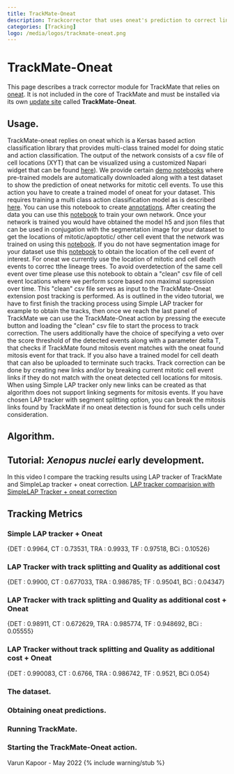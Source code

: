 ```yaml
---
title: TrackMate-Oneat
description: Trackcorrector that uses oneat's prediction to correct lineage trees
categories: [Tracking]
logo: /media/logos/trackmate-oneat.png
---
```


# TrackMate-Oneat

This page describes a track corrector module for TrackMate that relies on [oneat](https://pypi.org/project/oneat/). It is not included in the core of TrackMate and must be installed via its own [update site](/update-sites/following) called **TrackMate-Oneat**.

## Usage.
TrackMate-oneat replies on oneat which is a Kersas based action classification library that provides multi-class trained model for doing static and action classification. The output of the network consists of a csv file of cell locations (XYT) that can be visualized using a customized Napari widget that can be found [here](https://github.com/Kapoorlabs-CAPED/CAPED-AI-oneat/blob/main/Notebooks/Visualize_seg_free_action_classification_napari.ipynb)). We provide certain [demo notebooks](https://github.com/Kapoorlabs-CAPED/CAPED-AI-oneat/tree/main/Demo) where pre-trained models are automatically downloaded along with a test dataset to show the prediction of oneat networks for mitotic cell events.
To use this action you have to create a trained model of oneat for your dataset. This requires training a multi class action classification model as is described 
[here](https://github.com/Kapoorlabs-CAPED/CAPED-AI-oneat/blob/main/Notebooks/Segmentation_free_dynamic_training_data_creator.ipynb). You can use this notebook to create [annotations](https://github.com/Kapoorlabs-CAPED/CAPED-AI-oneat/blob/main/Notebooks/Training_data_maker.ipynb). After creating the data you can use this [notebook](https://github.com/Kapoorlabs-CAPED/CAPED-AI-oneat/blob/main/Notebooks/Train_action_classification_model.ipynb) to train your own network. Once your network is trained you would have obtained the model h5 and json files that can be used in conjugation with the segmentation image for your dataset to get the locations of mitotic/apoptotic/ other cell event that the network was trained on using this [notebook](https://github.com/Kapoorlabs-CAPED/CAPED-AI-oneat/blob/main/Notebooks/Visualize_seg_with_action_classification_napari.ipynb). If you do not have segmentation image for your dataset use this [notebook](https://github.com/Kapoorlabs-CAPED/CAPED-AI-oneat/blob/main/Notebooks/Visualize_seg_free_action_classification_napari.ipynb) to obtain the location of the cell event of interest. For oneat we currently use the location of mitotic and cell death events to correc tthe lineage trees. To avoid overdetection of the same cell event over time please use this notebook to obtain a "clean" csv file of cell event locations where we perform score based non maximal supression over time. This "clean" csv file serves as input to the TrackMate-Oneat extension post tracking is performed. As is outlined in the video tutorial, we have to first finish the tracking process using Simple LAP tracker for example to obtain the tracks, then once we reach the last panel of TrackMate we can use the TrackMate-Oneat action by pressing the execute button and loading the "clean" csv file to start the process to track correction. The users additionally have the choice of specifying a veto over the score threshold of the detected events along with a parameter delta T, that checks if TrackMate found mitosis event matches with the oneat found mitosis event for that track. If you also have a trained model for cell death that can also be uploaded to terminate such tracks. Track correction can be done by creating new links and/or by breaking current mitotic cell event links if they do not match with the oneat detected cell locations for mitosis. When using Simple LAP tracker only new links can be created as that algorithm does not support linking segments for mitosis events. If you have chosen LAP tracker with segment splitting option, you can break the mitosis links found by TrackMate if no oneat detection is found for such cells under consideration.

## Algorithm.



## Tutorial: *Xenopus nuclei* early development.
In this video I compare the tracking results using LAP tracker of TrackMate and SimpleLap tracker + oneat correction. 
[LAP tracker comparision with SimpleLAP Tracker + oneat correction](https://youtu.be/9HZvWxr2fsY)

## Tracking Metrics

### Simple LAP tracker + Oneat

{DET : 0.9964,    CT : 0.73531,   TRA : 0.9933,    TF : 0.97518,  BCi : 0.10526}

### LAP Tracker with track splitting and Quality as additional cost

{DET : 0.9900,    CT : 0.677033,   TRA :	0.986785;  TF : 0.95041,  BCi :	0.04347}

### LAP Tracker with track splitting and Quality as additional cost + Oneat

{DET : 0.98911,    CT :	0.672629,    TRA : 0.985774,   TF :	0.948692,   BCi : 0.05555}

### LAP Tracker without track splitting and Quality as additional cost + Oneat
{DET : 0.990083,   CT :	0.6766,      TRA : 0.986742, TF : 0.9521, BCi	0.054}

### The dataset.

### Obtaining oneat predictions.

### Running TrackMate.

### Starting the TrackMate-Oneat action.







Varun Kapoor - May 2022
{% include warning/stub %}
